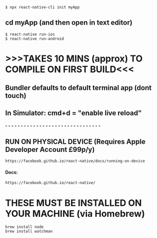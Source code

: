 ```
$ npx react-native-cli init myApp
```
## cd myApp (and then open in text editor)
```
$ react-native run-ios
$ react-native run-android
```
# >>>TAKES 10 MINS (approx) TO COMPILE ON FIRST BUILD<<<
## Bundler defaults to default terminal app (dont touch)
## In Simulator: cmd+d = "enable live reload"

#### - - - - - - - - - - - - - - - - - - - - - - - - - - - - - - - 
## RUN ON PHYSICAL DEVICE (Requires Apple Developer Account £99p/y)
```
https://facebook.github.io/react-native/docs/running-on-device
```
#### Docs:
```
https://facebook.github.io/react-native/
```
# THESE MUST BE INSTALLED ON YOUR MACHINE (via Homebrew)
```
brew install node
brew install watchman
```